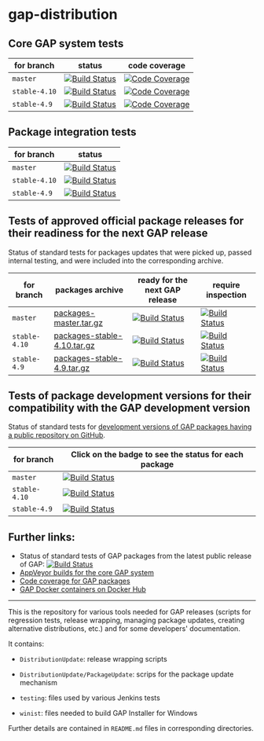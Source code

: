 # gap-distribution

## Core GAP system tests

| for branch | status | code coverage |
|------------|--------|---------------|
| `master`   | [![Build Status](https://travis-ci.org/gap-system/gap.svg?branch=master)](https://travis-ci.org/gap-system/gap) | [![Code Coverage](https://codecov.io/github/gap-system/gap/coverage.svg?branch=master&token=)](https://codecov.io/gh/gap-system/gap) |
| `stable-4.10` | [![Build Status](https://travis-ci.org/gap-system/gap.svg?branch=stable-4.10)](https://travis-ci.org/gap-system/gap) | [![Code Coverage](https://codecov.io/github/gap-system/gap/coverage.svg?branch=stable-4.10&token=)](https://codecov.io/gh/gap-system/gap) |
| `stable-4.9`  | [![Build Status](https://travis-ci.org/gap-system/gap.svg?branch=stable-4.9)](https://travis-ci.org/gap-system/gap) | [![Code Coverage](https://codecov.io/github/gap-system/gap/coverage.svg?branch=stable-4.9&token=)](https://codecov.io/gh/gap-system/gap) |

## Package integration tests

| for branch | status |
|------------|--------|
| `master`  | [![Build Status](https://travis-ci.org/gap-system/gap-docker-master-testsuite.svg?branch=master)](https://travis-ci.org/gap-system/gap-docker-master-testsuite) |
| `stable-4.10` | [![Build Status](https://travis-ci.org/gap-system/gap-docker-stable-4.10-testsuite.svg?branch=master)](https://travis-ci.org/gap-system/gap-docker-stable-4.10-testsuite) |
| `stable-4.9` | [![Build Status](https://travis-ci.org/gap-system/gap-docker-stable-4.9-testsuite.svg?branch=master)](https://travis-ci.org/gap-system/gap-docker-stable-4.9-testsuite) |

## Tests of approved official package releases for their readiness for the next GAP release

Status of standard tests for packages updates that were picked up, passed internal testing, and were included into the corresponding archive.

| for branch | packages archive | ready for the next GAP release | require inspection |
|------------|-----------------------------------|---------------|---------------------|
| `master` | [packages-master.tar.gz](https://www.gap-system.org/pub/gap/gap4pkgs/packages-master.tar.gz) | [![Build Status](https://travis-ci.org/gap-system/gap-docker-pkg-tests-master.svg?branch=master)](https://travis-ci.org/gap-system/gap-docker-pkg-tests-master) | [![Build Status](https://travis-ci.org/gap-system/gap-docker-pkg-tests-master-staging.svg?branch=master)](https://travis-ci.org/gap-system/gap-docker-pkg-tests-master-staging) |
| `stable-4.10` | [packages-stable-4.10.tar.gz](https://www.gap-system.org/pub/gap/gap4pkgs/packages-stable-4.10.tar.gz) | [![Build Status](https://travis-ci.org/gap-system/gap-docker-pkg-tests-stable-4.10.svg?branch=master)](https://travis-ci.org/gap-system/gap-docker-pkg-tests-stable-4.10) | [![Build Status](https://travis-ci.org/gap-system/gap-docker-pkg-tests-stable-4.10-staging.svg?branch=master)](https://travis-ci.org/gap-system/gap-docker-pkg-tests-stable-4.10-staging) |
| `stable-4.9` | [packages-stable-4.9.tar.gz](https://www.gap-system.org/pub/gap/gap4pkgs/packages-stable-4.9.tar.gz) | [![Build Status](https://travis-ci.org/gap-system/gap-docker-pkg-tests-stable-4.9.svg?branch=master)](https://travis-ci.org/gap-system/gap-docker-pkg-tests-stable-4.9) | [![Build Status](https://travis-ci.org/gap-system/gap-docker-pkg-tests-stable-4.9-staging.svg?branch=master)](https://travis-ci.org/gap-system/gap-docker-pkg-tests-stable-4.9-staging) |

## Tests of package development versions for their compatibility with the GAP development version

Status of standard tests for [development versions of GAP packages having a public repository on GitHub](https://gap-packages.github.io/). 

| for branch | Click on the badge to see the status for each package |
|------------|-------------------------------------------------------|
| `master` | [![Build Status](https://travis-ci.org/gap-packages/gap-docker-pkg-tests-master-devel.svg?branch=master)](https://travis-ci.org/gap-packages/gap-docker-pkg-tests-master-devel) |
| `stable-4.10` | [![Build Status](https://travis-ci.org/gap-packages/gap-docker-pkg-tests-stable-4.10-devel.svg?branch=master)](https://travis-ci.org/gap-packages/gap-docker-pkg-tests-stable-4.10-devel) |
| `stable-4.9` | [![Build Status](https://travis-ci.org/gap-packages/gap-docker-pkg-tests-stable-4.9-devel.svg?branch=master)](https://travis-ci.org/gap-packages/gap-docker-pkg-tests-stable-4.9-devel) |

## Further links:
* Status of standard tests of GAP packages from the latest public release of GAP: [![Build Status](https://travis-ci.org/gap-system/gap-docker-pkg-tests.svg?branch=master)](https://travis-ci.org/gap-system/gap-docker-pkg-tests)
* [AppVeyor builds for the core GAP system](https://ci.appveyor.com/project/gap-system/gap)
* [Code coverage for GAP packages](https://codecov.io/gh/gap-packages/)
* [GAP Docker containers on Docker Hub](https://hub.docker.com/r/gapsystem/)

---

This is the repository for various tools needed for GAP releases
(scripts for regression tests, release wrapping, managing package
updates, creating alternative distributions, etc.) and for some
developers' documentation.

It contains:

* `DistributionUpdate`: release wrapping scripts

* `DistributionUpdate/PackageUpdate`: scrips for the package update mechanism

* `testing`: files used by various Jenkins tests

* `winist`: files needed to build GAP Installer for Windows

Further details are contained in `README.md` files in corresponding directories.
